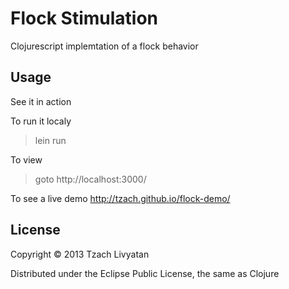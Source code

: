 # Flock Stimulation

Clojurescript implemtation of a flock behavior


## Usage
See it in action

To run it localy
> lein run

To view
> goto http://localhost:3000/

To see a live demo 
http://tzach.github.io/flock-demo/

## License

Copyright © 2013 Tzach Livyatan

Distributed under the Eclipse Public License, the same as Clojure
